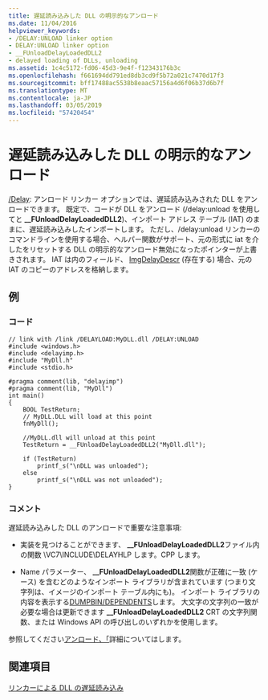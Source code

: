 ```yaml
---
title: 遅延読み込みした DLL の明示的なアンロード
ms.date: 11/04/2016
helpviewer_keywords:
- /DELAY:UNLOAD linker option
- DELAY:UNLOAD linker option
- __FUnloadDelayLoadedDLL2
- delayed loading of DLLs, unloading
ms.assetid: 1c4c5172-fd06-45d3-9e4f-f12343176b3c
ms.openlocfilehash: f661694dd791ed8db3cd9f5b72a021c7470d17f3
ms.sourcegitcommit: bff17488ac5538b8eaac57156a4d6f06b37d6b7f
ms.translationtype: MT
ms.contentlocale: ja-JP
ms.lasthandoff: 03/05/2019
ms.locfileid: "57420454"
---
```

# <a name="explicitly-unloading-a-delay-loaded-dll"></a>遅延読み込みした DLL の明示的なアンロード

[/Delay](../../build/reference/delay-delay-load-import-settings.md): アンロード リンカー オプションでは、遅延読み込みされた DLL をアンロードできます。 既定で、コードが DLL をアンロード (/delay:unload を使用してと **__FUnloadDelayLoadedDLL2**)、インポート アドレス テーブル (IAT) のままに、遅延読み込みしたインポートします。 ただし、/delay:unload リンカーのコマンドラインを使用する場合、ヘルパー関数がサポート、元の形式に iat を介したをリセットする DLL の明示的なアンロード無効になったポインターが上書きされます。 IAT は内のフィールド、 [ImgDelayDescr](../../build/reference/calling-conventions-parameters-and-return-type.md) (存在する) 場合、元の IAT のコピーのアドレスを格納します。

## <a name="example"></a>例

### <a name="code"></a>コード

```
// link with /link /DELAYLOAD:MyDLL.dll /DELAY:UNLOAD
#include <windows.h>
#include <delayimp.h>
#include "MyDll.h"
#include <stdio.h>

#pragma comment(lib, "delayimp")
#pragma comment(lib, "MyDll")
int main()
{
    BOOL TestReturn;
    // MyDLL.DLL will load at this point
    fnMyDll();

    //MyDLL.dll will unload at this point
    TestReturn = __FUnloadDelayLoadedDLL2("MyDll.dll");

    if (TestReturn)
        printf_s("\nDLL was unloaded");
    else
        printf_s("\nDLL was not unloaded");
}
```

### <a name="comments"></a>コメント

遅延読み込みした DLL のアンロードで重要な注意事項:

- 実装を見つけることができます、 **__FUnloadDelayLoadedDLL2**ファイル内の関数 \VC7\INCLUDE\DELAYHLP します。CPP します。

- Name パラメーター、 **__FUnloadDelayLoadedDLL2**関数が正確に一致 (ケース) を含むどのようなインポート ライブラリが含まれています (つまり文字列は、イメージのインポート テーブル内にも)。 インポート ライブラリの内容を表示する[DUMPBIN/DEPENDENTS](../../build/reference/dependents.md)します。 大文字の文字列の一致が必要な場合は更新できます **__FUnloadDelayLoadedDLL2** CRT の文字列関数、または Windows API の呼び出しのいずれかを使用します。

参照してください[アンロード、「](../../build/reference/unloading-a-delay-loaded-dll.md)詳細についてはします。

## <a name="see-also"></a>関連項目

[リンカーによる DLL の遅延読み込み](../../build/reference/linker-support-for-delay-loaded-dlls.md)
